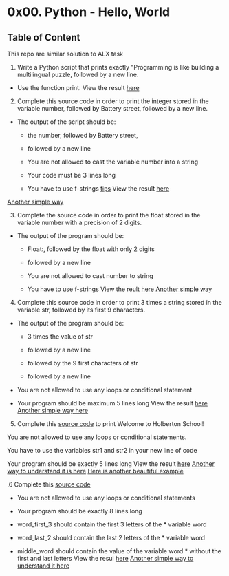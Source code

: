 # 0x00. Python - Hello, World

## Table of Content

This repo are similar solution to ALX task

1. Write a Python script that prints exactly "Programming is like building a multilingual puzzle, followed by a new line.

* Use the function print. 
View the result [here](https://github.com/olumide12-cell/cpython-Personal-tutorial/blob/master/01-practice/print_hello.py)

2. Complete this source code in order to print the integer stored in the variable number, followed by Battery street, followed by a new line.

* The output of the script should be:

  * the number, followed by Battery street,

  * followed by a new line

  * You are not allowed to cast the variable number into a string

  * Your code must be 3 lines long

  * You have to use f-strings [tips](https://realpython.com/python-f-strings/)
View the result [here](https://github.com/olumide12-cell/cpython-Personal-tutorial/blob/master/01-practice/print_integer)

[Another simple way](https://github.com/olumide12-cell/cpython-Personal-tutorial/blob/master/01-practice/print_intger2.py)

3. Complete the source code in order to print the float stored in the variable number with a precision of 2 digits.


* The output of the program should be:

  * Float:, followed by the float with only 2 digits

  * followed by a new line

  * You are not allowed to cast number to string

  * You have to use f-strings
View the reult [here](https://github.com/olumide12-cell/cpython-Personal-tutorial/blob/master/01-practice/print_float.py)
[Another simple way](https://github.com/olumide12-cell/cpython-Personal-tutorial/blob/master/01-practice/print_float2.py)

4. Complete this source code in order to print 3 times a string stored in the variable str, followed by its first 9 characters.

* The output of the program should be:

  * 3 times the value of str

  * followed by a new line

  * followed by the 9 first characters of str

  * followed by a new line

* You are not allowed to use any loops or conditional statement

* Your program should be maximum 5 lines long
View the result [here](https://github.com/olumide12-cell/cpython-Personal-tutorial/blob/master/01-practice/print_string_3_times)
[Another simple way here](https://github.com/olumide12-cell/cpython-Personal-tutorial/blob/master/01-practice/print_string_3_times1)

5. Complete this [source code](https://github.com/holbertonschool/0x00.py/blob/master/6-concat.py) to print Welcome to Holberton School!

You are not allowed to use any loops or conditional statements.

You have to use the variables str1 and str2 in your new line of code

Your program should be exactly 5 lines long
View the result [here](https://github.com/olumide12-cell/cpython-Personal-tutorial/blob/master/01-practice/play_with_string)
[Another way to understand it is here](https://github.com/olumide12-cell/cpython-Personal-tutorial/blob/master/01-practice/play_with_string1)
[Here is another beautiful example](https://github.com/olumide12-cell/cpython-Personal-tutorial/blob/master/01-practice/play_with_string2)

.6 Complete this [source code](https://github.com/holbertonschool/0x00.py/blob/master/7-edges.py)



* You are not allowed to use any loops or conditional statements

* Your program should be exactly 8 lines long

* word_first_3 should contain the first 3 letters of the * variable word

* word_last_2 should contain the last 2 letters of the * variable word

* middle_word should contain the value of the variable word * without the first and last letters
View the resul [here](https://github.com/olumide12-cell/cpython-Personal-tutorial/blob/master/01-practice/word_long_range)
[Another simple way to understand it here](https://github.com/olumide12-cell/cpython-Personal-tutorial/blob/master/01-practice/word_long_range1)